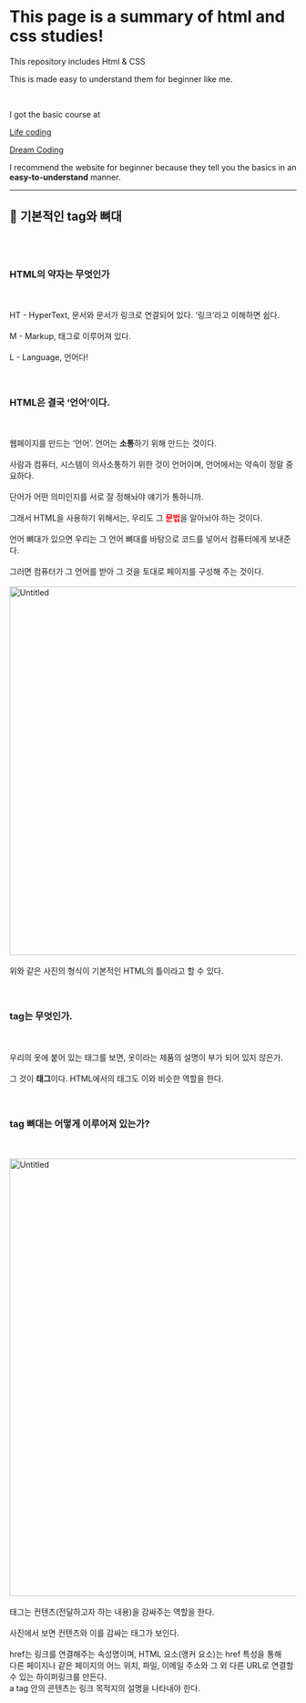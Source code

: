 # This page is a summary of html and css studies!

This repository includes Html & CSS

This is made easy to understand them for beginner like me.

<br>

I got the basic course at 

<a href="https://opentutorials.org/course/2039">Life coding</a>


<a href="https://www.youtube.com/watch?v=wcsVjmHrUQg&list=PLv2d7VI9OotTVOL4QmPfvJWPJvkmv6h-2">Dream Coding</a>

I recommend the website for beginner because they tell you the basics in an <b>easy-to-understand</b> manner.


****

## 🎁 기본적인 tag와 뼈대
<br><br>
### HTML의 약자는 무엇인가
<br><br>
HT - HyperText, 문서와 문서가 링크로 연결되어 있다. ‘링크’라고 이해하면 쉽다.
<br><br>
M - Markup, 태그로 이루어져 있다.
<br><br>
L - Language, 언어다!
<br><br><br>


### HTML은 결국 ‘언어’이다.
<br><br>
웹페이지를 만드는 ‘언어’. 언어는 <b>소통</b>하기 위해 만드는 것이다.
<br><br>
사람과 컴퓨터, 시스템이 의사소통하기 위한 것이 언어이며, 언어에서는 약속이 정말 중요하다. 
<br><br>
단어가 어떤 의미인지를 서로 잘 정해놔야 얘기가 통하니까. 
<br><br>
그래서 HTML을 사용하기 위해서는, 우리도 그 <b style="color:red">문법</b>을 알아놔야 하는 것이다.
<br><br>
언어 뼈대가 있으면 우리는 그 언어 뼈대를 바탕으로 코드를 넣어서 컴퓨터에게 보내준다. 
<br><br>
그러면 컴퓨터가 그 언어를 받아 그 것을 토대로 페이지를 구성해 주는 것이다.
<br><br>
<img width="647" alt="Untitled" src="https://user-images.githubusercontent.com/79993356/112347549-4dd62000-8d0a-11eb-8879-87a98bab0ab9.png">
<br><br>
위와 같은 사진의 형식이 기본적인 HTML의 틀이라고 할 수 있다.
<br><br><br>

### tag는 무엇인가.
<br><br>
우리의 옷에 붙어 있는 태그를 보면, 옷이라는 제품의 설명이 부가 되어 있지 않은가.
<br><br>
그 것이 <b>태그</b>이다. HTML에서의 태그도 이와 비슷한 역할을 한다.
<br><br><br>

### tag 뼈대는 어떻게 이루어져 있는가?
<br><br>
<img width="768" alt="Untitled" src="https://user-images.githubusercontent.com/79993356/112349131-d30e0480-8d0b-11eb-8a93-ebd461b60d80.png">
<br><br>
태그는 컨텐츠(전달하고자 하는 내용)을 감싸주는 역할을 한다.
<br><br>
사진에서 보면 컨텐츠와 이를 감싸는 태그가 보인다.
<br><br>
href는 링크를 연결해주는 속성명이며, HTML <a> 요소(앵커 요소)는 href 특성을 통해
<br>
다른 페이지나 같은 페이지의 어느 위치, 파일, 이메일 주소와 그 외 다른 URL로 연결할 수 있는 하이퍼링크를 만든다. 
<br>
a tag 안의 콘텐츠는 링크 목적지의 설명을 나타내야 한다.
